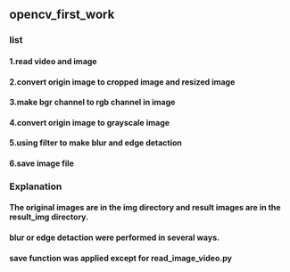 ## opencv_first_work

### list

#### 1.read video and image

#### 2.convert origin image to cropped image and resized image

#### 3.make bgr channel to rgb channel in image

#### 4.convert origin image to grayscale image

#### 5.using filter to make blur and edge detaction

#### 6.save image file


### Explanation

#### The original images are in the img directory and result images are in the result_img directory.

#### blur or edge detaction were performed in several ways.

#### save function was applied except for read_image_video.py
